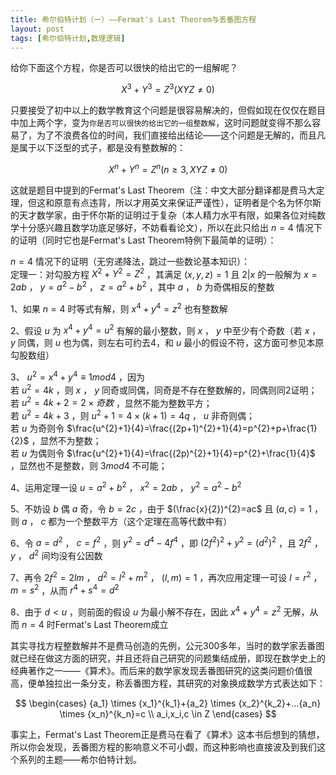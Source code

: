 ```yaml
---
title: 希尔伯特计划（一）——Fermat's Last Theorem与丢番图方程
layout: post
tags: [希尔伯特计划,数理逻辑]
---
```


给你下面这个方程，你是否可以很快的给出它的一组解呢？

$$ X^{3}+Y^{3}=Z^{3} (XYZ \neq 0) $$

只要接受了初中以上的数学教育这个问题是很容易解决的，但假如现在仅仅在题目中加上两个字，变为`你是否可以很快的给出它的一组整数解`，这时问题就变得不那么容易了，为了不浪费各位的时间，我们直接给出结论——这个问题是无解的，而且凡是属于以下泛型的式子，都是没有整数解的：

$$ X^{n}+Y^{n}=Z^{n} (n \ge 3, XYZ \neq 0) $$

这就是题目中提到的Fermat's Last Theorem（注：中文大部分翻译都是费马大定理，但这和原意有点违背，所以才用英文来保证严谨性），证明者是个名为怀尔斯的天才数学家，由于怀尔斯的证明过于复杂（本人精力水平有限，如果各位对纯数学十分感兴趣且数学功底足够好，不妨看看论文），所以在此只给出 $n=4$ 情况下的证明（同时它也是Fermat's Last Theorem特例下最简单的证明）：

$n=4$ 情况下的证明（无穷递降法，跳过一些数论基本知识）：<br/>
定理一：对勾股方程 $X^{2}+Y^{2}=Z^{2}$ ，其满足 $(x,y,z)=1$ 且 $2|x$ 的一般解为 $x=2ab$ ， $y=a^{2}-b^{2}$ ， $z=a^{2}+b^{2}$ ，其中 $a$ ， $b$ 为奇偶相反的整数

1、如果 $n=4$ 时等式有解，则 $x^{4}+y^{4}=z^{2}$ 也有整数解

2、假设 $u$ 为 $x^{4}+y^{4}=u^{2}$ 有解的最小整数，则 $x$ ， $y$ 中至少有个奇数（若 $x$ ， $y$ 同偶，则 $u$ 也为偶，则左右可约去4，和 $u$ 最小的假设不符，这方面可参见本原勾股数组）

3、 $u^{2}=x^{4}+y^{4} \equiv 1 mod 4$ ，因为<br>
若 $u^{2}=4k$ ，则 $x$ ， $y$ 同奇或同偶，同奇是不存在整数解的，同偶则同2证明；<br>
若 $u^{2}=4k+2=2 \times 奇数$ ，显然不能为整数平方；<br>
若 $u^{2}=4k+3$ ，则 $u^{2}+1=4 \times (k+1)=4q$ ， $u$ 非奇则偶；<br>
若 $u$ 为奇则令 $\frac{u^{2}+1}{4}=\frac{(2p+1)^{2}+1}{4}=p^{2}+p+\frac{1}{2}$ ，显然不为整数；<br>
若 $u$ 为偶则令 $\frac{u^{2}+1}{4}=\frac{(2p)^{2}+1}{4}=p^{2}+\frac{1}{4}$ ，显然也不是整数，则 $3mod4$ 不可能；

4、运用定理一设 $u=a^{2}+b^{2}$ ， $x^{2}=2ab$ ， $y^{2}=a^{2}-b^{2}$

5、不妨设 $b$ 偶 $a$ 奇，令 $b=2c$ ，由于 $(\frac{x}{2})^{2}=ac$ 且 $(a,c)=1$ ，则 $a$ ， $c$ 都为一个整数平方（这个定理在高等代数中有）

6、令 $a=d^{2}$ ， $c=f^{2}$ ，则 $y^{2}=d^{4}-4f^{4}$ ，即 $(2f^{2})^{2}+y^{2}=(d^{2})^{2}$ ，且 $2f^{2}$ ， $y$ ， $d^{2}$ 间均没有公因数

7、再令 $2f^{2}=2lm$ ， $d^{2}=l^{2}+m^{2}$ ， $(l,m)=1$ ，再次应用定理一可设 $l=r^{2}$ ， $m=s^{2}$ ，从而 $r^{4}+s^{4}=d^{2}$

8、由于 $d < u$ ，则前面的假设 $u$ 为最小解不存在，因此 $x^{4}+y^{4}=z^{2}$ 无解，从而 $n=4$ 时Fermat's Last Theorem成立

其实寻找方程整数解并不是费马创造的先例，公元300多年，当时的数学家丢番图就已经在做这方面的研究，并且还将自己研究的问题集结成册，即现在数学史上的经典著作之一——《算术》。而后来的数学家发现丢番图研究的这类问题价值很高，便单独拉出一条分支，称丢番图方程，其研究的对象换成数学方式表达如下：

$$
\begin{cases}
{a_1} \times {x_1}^{k_1}+{a_2} \times {x_2}^{k_2}+…{a_n} \times {x_n}^{k_n}=c \\
a_i,x_i,c \in Z
\end{cases}
$$

事实上，Fermat's Last Theorem正是费马在看了《算术》这本书后想到的猜想，所以你会发现，丢番图方程的影响意义不可小觑，而这种影响也直接波及到我们这个系列的主题——希尔伯特计划。

